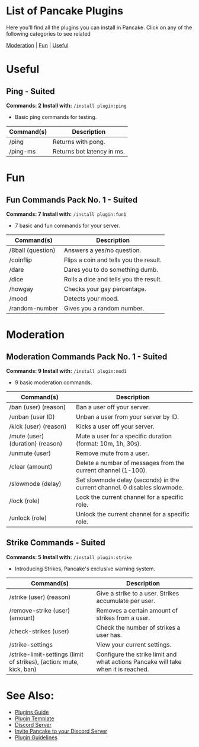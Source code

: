 # List of Pancake Plugins
Here you'll find all the plugins you can install in Pancake. Click on any of the following categories to see related

[Moderation](/docs/plugins-list.md/#Moderation) | [Fun](/docs/plugins-list.md/#Fun) | [Useful](/docs/plugins-list.md/#Useful)

# Useful

## **Ping** - Suited
**Commands: 2**
**Install with:** `/install plugin:ping`

- Basic ping commands for testing.

| Command(s) | Description        |
|-           |-                   |
| /ping      | Returns with pong. |
| /ping-ms   | Returns bot latency in ms. |


# Fun

## **Fun Commands Pack No. 1** - Suited
**Commands: 7**
**Install with:** `/install plugin:fun1`

- 7 basic and fun commands for your server.

| Command(s) | Description        |
|-           |-                   |
| /8ball (question) | Answers a yes/no question. |
| /coinflip  | Flips a coin and tells you the result. |
| /dare      | Dares you to do something dumb. |
| /dice      | Rolls a dice and tells you the result. |
| /howgay    | Checks your gay percentage. |
| /mood      | Detects your mood. |
| /random-number | Gives you a random number. |

# Moderation

## **Moderation Commands Pack No. 1** - Suited
**Commands: 9**
**Install with:** `/install plugin:mod1`

- 9 basic moderation commands.

| Command(s) | Description        |
|-           |-                   |
| /ban (user) (reason) | Ban a user off your server. |
| /unban (user ID) | Unban a user from your server by ID. |
| /kick (user) (reason) | Kicks a user off your server. |
| /mute (user) (duration) (reason) | Mute a user for a specific duration (format: 10m, 1h, 30s). |
| /unmute (user) | Remove mute from a user. |
| /clear (amount) | Delete a number of messages from the current channel (1-100). |
| /slowmode (delay) | Set slowmode delay (seconds) in the current channel. 0 disables slowmode. |
| /lock (role) | Lock the current channel for a specific role. |
| /unlock (role) | Unlock the current channel for a specific role. |

## **Strike Commands** - Suited
**Commands: 5**
**Install with:** `/install plugin:strike`

- Introducing Strikes, Pancake's exclusive warning system.

| Command(s) | Description        |
|-           |-                   |
| /strike (user) (reason) | Give a strike to a user. Strikes accumulate per user. |
| /remove-strike (user) (amount) | Removes a certain amount of strikes from a user. |
| /check-strikes (user)| Check the number of strikes a user has. |
| /strike-settings | View your current settings. |
| /strike-limit-settings (limit of strikes), (action: mute, kick, ban) | Configure the strike limit and what actions Pancake will take when it is reached. |

# See Also:
- [Plugins Guide](/docs/plugins-guide.md)
- [Plugin Template](/plugins/community/example.py)
- [Discord Server](https://discord.gg/dT8S632nPM)
- [Invite Pancake to your Discord Server](https://discord.com/oauth2/authorize?client_id=1398868186216271962&permissions=8&integration_type=0&scope=applications.commands+bot)
- [Plugin Guidelines](/docs/plugins-guidelines.md)